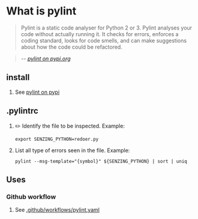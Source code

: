 # What is pylint

> Pylint is a static code analyser for Python 2 or 3.
> Pylint analyses your code without actually running it.
>It checks for errors, enforces a coding standard, looks for code smells, and can make suggestions about how the code could be refactored.

> -- *[pylint on pypi.org](https://pypi.org/project/pylint/)*

## install

1. See [pylint on pypi](https://pypi.org/project/pylint/)

## .pylintrc

1. :pencil2: Identify the file to be inspected.
   Example:

    ```console
    export SENZING_PYTHON=redoer.py
    ```

1. List all type of errors seen in the file.
   Example:

    ```console
    pylint --msg-template="{symbol}" ${SENZING_PYTHON} | sort | uniq
    ```

## Uses

### Github workflow

1. See [.github/workflows/pylint.yaml](https://github.com/Senzing/stream-loader/blob/main/.github/workflows/pylint.yaml)
